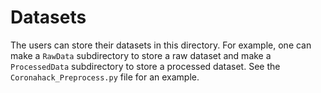 # Datasets

The users can store their datasets in this directory. 
For example, one can make a ``RawData`` subdirectory to store a raw dataset and make a ``ProcessedData`` subdirectory to store a processed dataset. See the ``Coronahack_Preprocess.py`` file for an example.